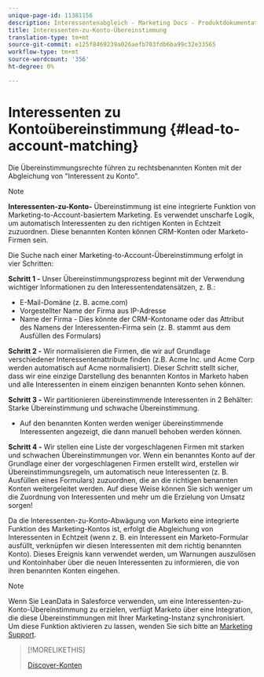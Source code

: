 ```yaml
---
unique-page-id: 11381156
description: Interessentenabgleich - Marketing Docs - Produktdokumentation
title: Interessenten-zu-Konto-Übereinstimmung
translation-type: tm+mt
source-git-commit: e125f8469239a026aefb703fdb6ba99c32e33565
workflow-type: tm+mt
source-wordcount: '356'
ht-degree: 0%

---
```



# Interessenten zu Kontoübereinstimmung {#lead-to-account-matching}

Die Übereinstimmungsrechte führen zu rechtsbenannten Konten mit der Abgleichung von &quot;Interessent zu Konto&quot;.

>[!NOTE]
>
>**Interessenten-zu-Konto-** Übereinstimmung ist eine integrierte Funktion von Marketing-to-Account-basiertem Marketing. Es verwendet unscharfe Logik, um automatisch Interessenten zu den richtigen Konten in Echtzeit zuzuordnen. Diese benannten Konten können CRM-Konten oder Marketo-Firmen sein.

Die Suche nach einer Marketing-to-Account-Übereinstimmung erfolgt in vier Schritten:

**Schritt 1 -** Unser Übereinstimmungsprozess beginnt mit der Verwendung wichtiger Informationen zu den Interessentendatensätzen, z. B.:

* E-Mail-Domäne (z. B. acme.com)
* Vorgestellter Name der Firma aus IP-Adresse
* Name der Firma - Dies könnte der CRM-Kontoname oder das Attribut des Namens der Interessenten-Firma sein (z. B. stammt aus dem Ausfüllen des Formulars)

**Schritt 2 -** Wir normalisieren die Firmen, die wir auf Grundlage verschiedener Interessentenattribute finden (z.B. Acme Inc. und Acme Corp werden automatisch auf Acme normalisiert). Dieser Schritt stellt sicher, dass wir eine einzige Darstellung des benannten Kontos in Marketo haben und alle Interessenten in einem einzigen benannten Konto sehen können.

**Schritt 3 -** Wir partitionieren übereinstimmende Interessenten in 2 Behälter: Starke Übereinstimmung und schwache Übereinstimmung.

* Auf den benannten Konten werden weniger übereinstimmende Interessenten angezeigt, die dann manuell behoben werden können.

**Schritt 4 -** Wir stellen eine Liste der vorgeschlagenen Firmen mit starken und schwachen Übereinstimmungen vor. Wenn ein benanntes Konto auf der Grundlage einer der vorgeschlagenen Firmen erstellt wird, erstellen wir Übereinstimmungsregeln, um automatisch neue Interessenten (z. B. Ausfüllen eines Formulars) zuzuordnen, die an die richtigen benannten Konten weitergeleitet werden. Auf diese Weise können Sie sich weniger um die Zuordnung von Interessenten und mehr um die Erzielung von Umsatz sorgen!

Da die Interessenten-zu-Konto-Abwägung von Marketo eine integrierte Funktion des Marketing-Kontos ist, erfolgt die Abgleichung von Interessenten in Echtzeit (wenn z. B. ein Interessent ein Marketo-Formular ausfüllt, verknüpfen wir diesen Interessenten mit dem richtig benannten Konto). Dieses Ereignis kann verwendet werden, um Warnungen auszulösen und Kontoinhaber über die neuen Interessenten zu informieren, die von ihren benannten Konten eingehen.

>[!NOTE]
>
>Wenn Sie LeanData in Salesforce verwenden, um eine Interessenten-zu-Konto-Übereinstimmung zu erzielen, verfügt Marketo über eine Integration, die diese Übereinstimmungen mit Ihrer Marketing-Instanz synchronisiert. Um diese Funktion aktivieren zu lassen, wenden Sie sich bitte an [Marketing Support](https://nation.marketo.com/t5/Support/ct-p/Support).

>[!MORELIKETHIS]
>
>[Discover-Konten](/help/marketo/product-docs/account-based-marketing/target/named-accounts/discover-accounts.md)
